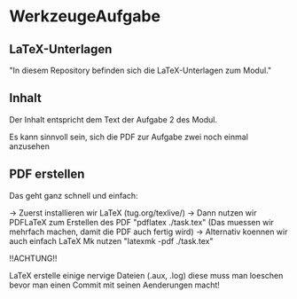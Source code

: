 # WerkzeugeAufgabe

## LaTeX-Unterlagen

"In diesem Repository befinden sich die LaTeX-Unterlagen zum Modul."

## Inhalt


Der Inhalt entspricht dem Text der Aufgabe 2 des Modul.

Es kann sinnvoll sein, sich die PDF zur Aufgabe zwei noch einmal
anzusehen


## PDF erstellen

Das geht ganz schnell und einfach:

-> Zuerst installieren wir LaTeX (tug.org/texlive/)
-> Dann nutzen wir PDFLaTeX zum Erstellen des PDF
	"pdflatex ./task.tex" (Das muessen wir mehrfach machen, damit die PDF auch fertig wird)
-> Alternativ koennen wir auch einfach LaTeX Mk nutzen 
	"latexmk -pdf ./task.tex"


!!ACHTUNG!!

LaTeX erstelle einige nervige Dateien (.aux, .log) diese muss man loeschen bevor
man einen Commit mit seinen Aenderungen macht!
